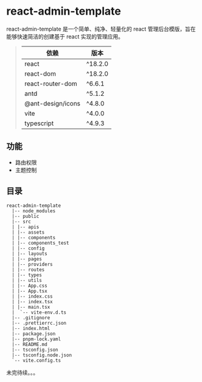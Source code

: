 # react-admin-template

react-admin-template 是一个简单、纯净、轻量化的 react 管理后台模版，旨在能够快速简洁的创建基于 react 实现的管理应用。

> | 依赖              | 版本    |
> | ----------------- | ------- |
> | react             | ^18.2.0 |
> | react-dom         | ^18.2.0 |
> | react-router-dom  | ^6.6.1  |
> | antd              | ^5.1.2  |
> | @ant-design/icons | ^4.8.0  |
> | vite              | ^4.0.0  |
> | typescript        | ^4.9.3  |

## 功能

- 路由权限
- 主题控制

## 目录

    react-admin-template
      |-- node_modules
      |-- public
      |-- src
      | |-- apis
      | |-- assets
      | |-- components
      | |-- components_test
      | |-- config
      | |-- layouts
      | |-- pages
      | |-- providers
      | |-- routes
      | |-- types
      | |-- utils
      | |-- App.css
      | |-- App.tsx
      | |-- index.css
      | |-- index.tsx
      | |-- main.tsx
      |  `-- vite-env.d.ts
      |-- .gitignore
      |-- .prettierrc.json
      |-- index.html
      |-- package.json
      |-- pnpm-lock.yaml
      |-- README.md
      |-- tsconfig.json
      |-- tsconfig.node.json
      `-- vite.config.ts

未完待续。。。
